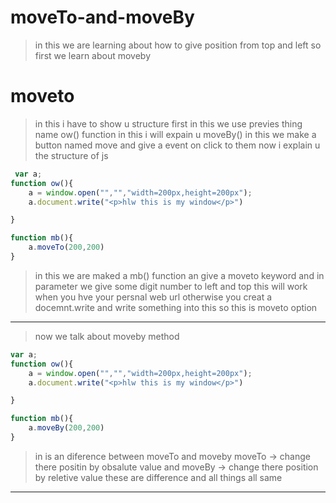 # moveTo-and-moveBy
> in this we are learning about
how to give position from top and left
so first we learn about moveby
# moveto
> in this i have to show u structure first 
in this we use previes thing name ow() function in this i will expain u moveBy() in this we make a button named move and give a event on click to them now i explain u the structure of js
```javascript
 var a;
function ow(){
    a = window.open("","","width=200px,height=200px");
    a.document.write("<p>hlw this is my window</p>")

}

function mb(){
    a.moveTo(200,200)
}
```
> in this we are maked a mb() function an  give a moveto keyword and in parameter we give some digit number to left and top
this will work when you hve your persnal web url  otherwise you creat a docemnt.write and write something into this 
so this is moveto option 
---
> now we talk about moveby method
```javascript
var a;
function ow(){
    a = window.open("","","width=200px,height=200px");
    a.document.write("<p>hlw this is my window</p>")

}

function mb(){
    a.moveBy(200,200)
}
```
> in is an diference between moveTo and moveby 
moveTo -> change there positin by obsalute value
and 
moveBy -> change there position by reletive value
these are difference and all things all same 
---